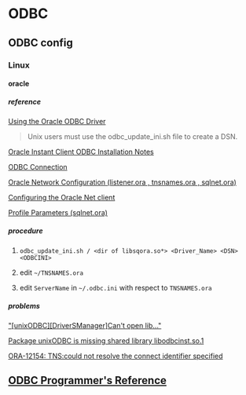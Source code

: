 # ODBC

## ODBC config

### Linux

#### oracle

##### reference

[Using the Oracle ODBC Driver](https://docs.oracle.com/en/database/oracle/oracle-database/19/adfns/odbc-driver.html)

> Unix users must use the odbc_update_ini.sh file to create a DSN.

[Oracle Instant Client ODBC Installation Notes](https://www.oracle.com/database/technologies/releasenote-odbc-ic.html)

[ODBC Connection](https://docs.genesys.com/Documentation/ES/8.5.1/Depl/ODBC)

[Oracle Network Configuration (listener.ora , tnsnames.ora , sqlnet.ora)](https://oracle-base.com/articles/misc/oracle-network-configuration)

[Configuring the Oracle Net client](https://www.ibm.com/support/knowledgecenter/en/SSBNJ7_1.4.3/oracle/ttnpm_ora_configoraclenetclien.html)

[Profile Parameters (sqlnet.ora)](https://docs.oracle.com/cd/B28359_01/network.111/b28317/sqlnet.htm#NETRF006)

##### procedure

1. `odbc_update_ini.sh / <dir of libsqora.so*> <Driver_Name> <DSN> <ODBCINI>`

2. edit `~/TNSNAMES.ora`

3. edit `ServerName` in `~/.odbc.ini` with respect to `TNSNAMES.ora`

##### problems
["\[unixODBC\]\[DriverSManager\]Can't open lib..."](https://stackoverflow.com/questions/22999798/01000unixodbcdriver-managercant-open-lib-usr-local-easysoft-oracle-inst)

[Package unixODBC is missing shared library libodbcinst.so.1](https://bugzilla.redhat.com/show_bug.cgi?id=498311)

[ORA-12154: TNS:could not resolve the connect identifier specified](https://docs.oracle.com/cd/B19306_01/server.102/b14219/net12150.htm)

## [ODBC Programmer's Reference](https://docs.microsoft.com/en-us/sql/odbc/reference/odbc-programmer-s-reference?view=sql-server-ver15)
